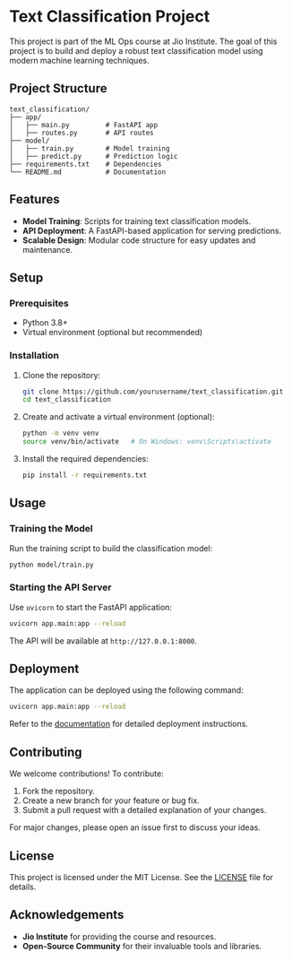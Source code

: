 # Text Classification Project

This project is part of the ML Ops course at Jio Institute. The goal of this project is to build and deploy a robust text classification model using modern machine learning techniques.

## Project Structure

```
text_classification/
├── app/
│   ├── main.py         # FastAPI app
│   ├── routes.py       # API routes
├── model/
│   ├── train.py        # Model training
│   ├── predict.py      # Prediction logic
├── requirements.txt    # Dependencies
└── README.md           # Documentation
```

## Features

- **Model Training**: Scripts for training text classification models.
- **API Deployment**: A FastAPI-based application for serving predictions.
- **Scalable Design**: Modular code structure for easy updates and maintenance.

## Setup

### Prerequisites

- Python 3.8+
- Virtual environment (optional but recommended)

### Installation

1. Clone the repository:

   ```bash
   git clone https://github.com/yourusername/text_classification.git
   cd text_classification
   ```

2. Create and activate a virtual environment (optional):

   ```bash
   python -m venv venv
   source venv/bin/activate   # On Windows: venv\Scripts\activate
   ```

3. Install the required dependencies:

   ```bash
   pip install -r requirements.txt
   ```

## Usage

### Training the Model

Run the training script to build the classification model:

```bash
python model/train.py
```

### Starting the API Server

Use `uvicorn` to start the FastAPI application:

```bash
uvicorn app.main:app --reload
```

The API will be available at `http://127.0.0.1:8000`.

## Deployment

The application can be deployed using the following command:

```bash
uvicorn app.main:app --reload
```

Refer to the [documentation](link/doc) for detailed deployment instructions.

## Contributing

We welcome contributions! To contribute:

1. Fork the repository.
2. Create a new branch for your feature or bug fix.
3. Submit a pull request with a detailed explanation of your changes.

For major changes, please open an issue first to discuss your ideas.

## License

This project is licensed under the MIT License. See the [LICENSE](LICENSE) file for details.

## Acknowledgements

- **Jio Institute** for providing the course and resources.
- **Open-Source Community** for their invaluable tools and libraries.

